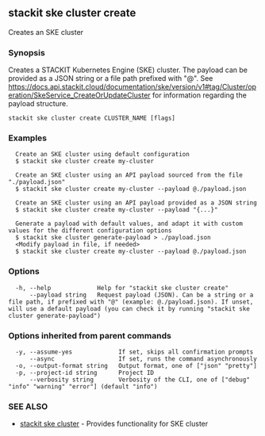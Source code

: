 ## stackit ske cluster create

Creates an SKE cluster

### Synopsis

Creates a STACKIT Kubernetes Engine (SKE) cluster.
The payload can be provided as a JSON string or a file path prefixed with "@".
See https://docs.api.stackit.cloud/documentation/ske/version/v1#tag/Cluster/operation/SkeService_CreateOrUpdateCluster for information regarding the payload structure.

```
stackit ske cluster create CLUSTER_NAME [flags]
```

### Examples

```
  Create an SKE cluster using default configuration
  $ stackit ske cluster create my-cluster

  Create an SKE cluster using an API payload sourced from the file "./payload.json"
  $ stackit ske cluster create my-cluster --payload @./payload.json

  Create an SKE cluster using an API payload provided as a JSON string
  $ stackit ske cluster create my-cluster --payload "{...}"

  Generate a payload with default values, and adapt it with custom values for the different configuration options
  $ stackit ske cluster generate-payload > ./payload.json
  <Modify payload in file, if needed>
  $ stackit ske cluster create my-cluster --payload @./payload.json
```

### Options

```
  -h, --help             Help for "stackit ske cluster create"
      --payload string   Request payload (JSON). Can be a string or a file path, if prefixed with "@" (example: @./payload.json). If unset, will use a default payload (you can check it by running "stackit ske cluster generate-payload")
```

### Options inherited from parent commands

```
  -y, --assume-yes             If set, skips all confirmation prompts
      --async                  If set, runs the command asynchronously
  -o, --output-format string   Output format, one of ["json" "pretty"]
  -p, --project-id string      Project ID
      --verbosity string       Verbosity of the CLI, one of ["debug" "info" "warning" "error"] (default "info")
```

### SEE ALSO

* [stackit ske cluster](./stackit_ske_cluster.md)	 - Provides functionality for SKE cluster

